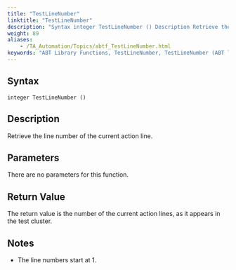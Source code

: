 ```yaml
--- 
title: "TestLineNumber"
linktitle: "TestLineNumber"
description: "Syntax integer TestLineNumber () Description Retrieve the line number of the current action line. Parameters There are no parameters for this function. Return Value The return value is the number of ..."
weight: 89
aliases: 
    - /TA_Automation/Topics/abtf_TestLineNumber.html
keywords: "ABT Library Functions, TestLineNumber, TestLineNumber (ABT library function)"
---
```


## Syntax

`integer TestLineNumber ()`

## Description

Retrieve the line number of the current action line.

## Parameters

There are no parameters for this function.

## Return Value

The return value is the number of the current action lines, as it appears in the test cluster.

## Notes

-   The line numbers start at 1.




